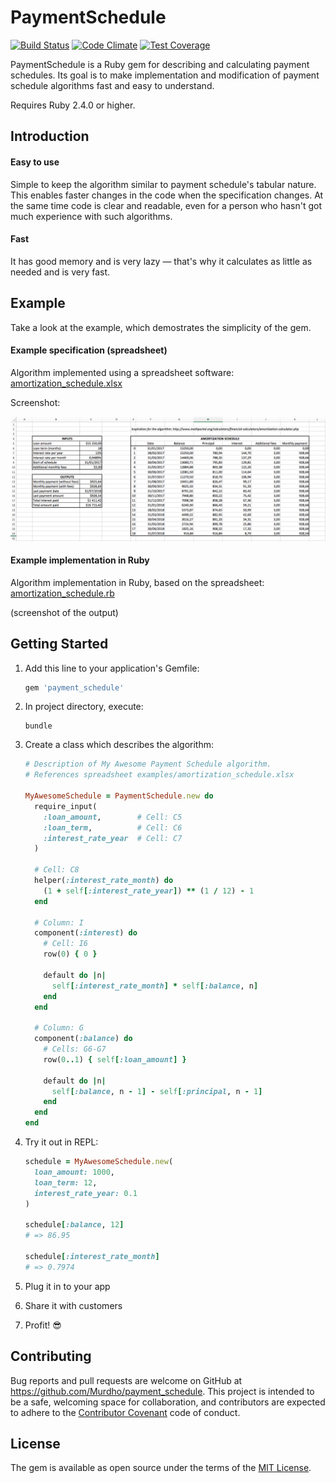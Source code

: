 # PaymentSchedule

[![Build Status](https://travis-ci.org/murdho/payment_schedule.svg?branch=master)](https://travis-ci.org/murdho/payment_schedule)
[![Code Climate](https://lima.codeclimate.com/github/murdho/payment_schedule/badges/gpa.svg)](https://lima.codeclimate.com/github/murdho/payment_schedule)
[![Test Coverage](https://lima.codeclimate.com/github/murdho/payment_schedule/badges/coverage.svg)](https://lima.codeclimate.com/github/murdho/payment_schedule/coverage)

PaymentSchedule is a Ruby gem for describing and calculating payment schedules. Its goal is to make implementation and modification of payment schedule algorithms fast and easy to understand.

Requires Ruby 2.4.0 or higher.



## Introduction

#### Easy to use

Simple to keep the algorithm similar to payment schedule's tabular nature. This enables faster changes in the code when the specification changes. At the same time code is clear and readable, even for a person who hasn't got much experience with such algorithms.



#### Fast

It has good memory and is very lazy — that's why it calculates as little as needed and is very fast.



## Example

Take a look at the example, which demostrates the simplicity of the gem.



#### Example specification (spreadsheet)

Algorithm implemented using a spreadsheet software: [amortization_schedule.xlsx](examples/amortization_schedule.xlsx)

Screenshot:

![screenshot-payment-schedule-example](media/screenshot-payment-schedule-example.png)



#### Example implementation in Ruby

Algorithm implementation in Ruby, based on the spreadsheet: [amortization_schedule.rb](examples/amortization_schedule.rb)

(screenshot of the output)



## Getting Started

1. Add this line to your application's Gemfile:

   ```ruby
   gem 'payment_schedule'
   ```

2. In project directory, execute:

   ```shell
   bundle
   ```

3. Create a class which describes the algorithm:

   ```ruby
   # Description of My Awesome Payment Schedule algorithm.
   # References spreadsheet examples/amortization_schedule.xlsx

   MyAwesomeSchedule = PaymentSchedule.new do
     require_input(
       :loan_amount,        # Cell: C5
       :loan_term,          # Cell: C6
       :interest_rate_year  # Cell: C7
     )

     # Cell: C8
     helper(:interest_rate_month) do
       (1 + self[:interest_rate_year]) ** (1 / 12) - 1
     end

     # Column: I
     component(:interest) do
       # Cell: I6
       row(0) { 0 }

       default do |n|
         self[:interest_rate_month] * self[:balance, n]
       end
     end

     # Column: G
     component(:balance) do
       # Cells: G6-G7
       row(0..1) { self[:loan_amount] }

       default do |n|
         self[:balance, n - 1] - self[:principal, n - 1]
       end
     end
   end
   ```

4. Try it out in REPL:

   ```ruby
   schedule = MyAwesomeSchedule.new(
     loan_amount: 1000,
     loan_term: 12,
     interest_rate_year: 0.1
   )

   schedule[:balance, 12]
   # => 86.95

   schedule[:interest_rate_month]
   # => 0.7974
   ```

5. Plug it in to your app

6. Share it with customers

7. Profit! :sunglasses:



## Contributing

Bug reports and pull requests are welcome on GitHub at https://github.com/Murdho/payment_schedule. This project is intended to be a safe, welcoming space for collaboration, and contributors are expected to adhere to the [Contributor Covenant](http://contributor-covenant.org) code of conduct.


## License

The gem is available as open source under the terms of the [MIT License](http://opensource.org/licenses/MIT).

